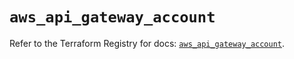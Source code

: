 # `aws_api_gateway_account`

Refer to the Terraform Registry for docs: [`aws_api_gateway_account`](https://registry.terraform.io/providers/hashicorp/aws/5.43.0/docs/resources/api_gateway_account).
